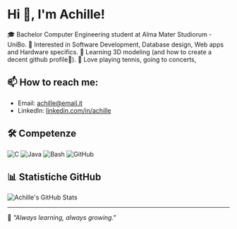 # Hi 👋, I'm Achille!

🎓 Bachelor Computer Engineering student at Alma Mater Studiorum - UniBo.
🚀 Interested in Software Development, Database design, Web apps and Hardware specifics.
👀 Learning 3D modeling (and how to create a decent github profile🙈).
🎾 Love playing tennis, going to concerts, 

## 📫 How to reach me:
- Email: achille@email.it
- LinkedIn: [linkedin.com/in/achille](https://linkedin.com/in/achille)

## 🛠️ Competenze
![C](https://img.shields.io/badge/C-00599C?style=flat&logo=c&logoColor=white)
![Java](https://img.shields.io/badge/Java-ED8B00?style=flat&logo=java&logoColor=white)
![Bash](https://img.shields.io/badge/Bash-121011?style=flat&logo=gnubash&logoColor=white)
![GitHub](https://img.shields.io/badge/GitHub-181717?style=flat&logo=github&logoColor=white)

## 📊 Statistiche GitHub
![Achille's GitHub Stats](https://github-readme-stats.vercel.app/api?username=achillepisani&show_icons=true&theme=github_dark)

---

🔭 *"Always learning, always growing."*
<!--
**pixettonebboy/pixettonebboy** is a ✨ _special_ ✨ repository because its `README.md` (this file) appears on your GitHub profile.

Here are some ideas to get you started:

- 🔭 I’m currently working on ...
- 🌱 I’m currently learning ...
- 👯 I’m looking to collaborate on ...
- 🤔 I’m looking for help with ...
- 💬 Ask me about ...
- 📫 How to reach me: ...
- 😄 Pronouns: ...
- ⚡ Fun fact: ...
-->
